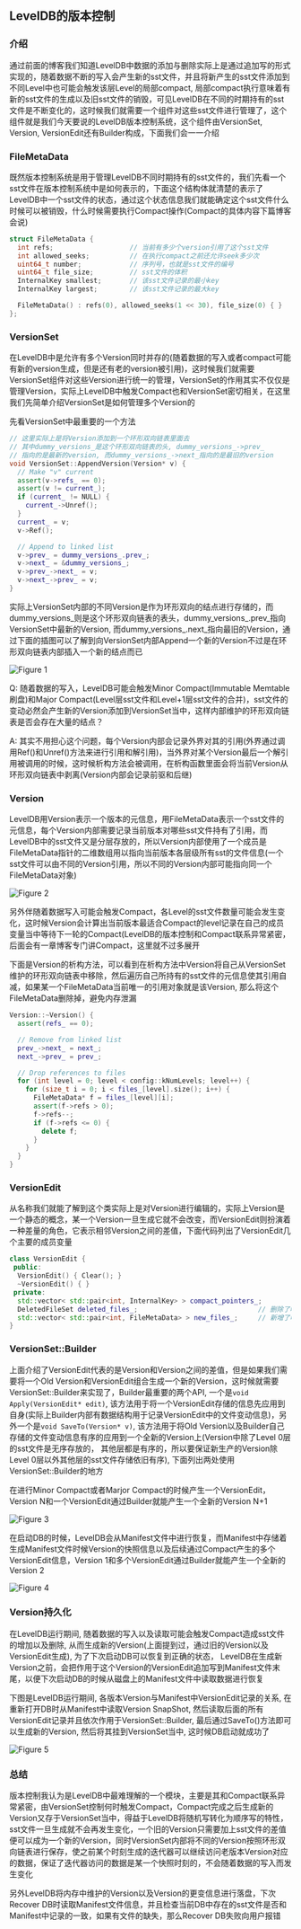 ## **LevelDB的版本控制**

### 介绍
通过前面的博客我们知道LevelDB中数据的添加与删除实际上是通过追加写的形式实现的，随着数据不断的写入会产生新的sst文件，并且将新产生的sst文件添加到不同Level中也可能会触发该层Level的局部compact, 局部compact执行意味着有新的sst文件的生成以及旧sst文件的销毁，可见LevelDB在不同的时期持有的sst文件是不断变化的，这时候我们就需要一个组件对这些sst文件进行管理了，这个组件就是我们今天要说的LevelDB版本控制系统，这个组件由VersionSet, Version, VersionEdit还有Builder构成，下面我们会一一介绍

### FileMetaData
既然版本控制系统是用于管理LevelDB不同时期持有的sst文件的，我们先看一个sst文件在版本控制系统中是如何表示的，下面这个结构体就清楚的表示了LevelDB中一个sst文件的状态，通过这个状态信息我们就能确定这个sst文件什么时候可以被销毁，什么时候需要执行Compact操作(Compact的具体内容下篇博客会说)

```cpp
struct FileMetaData {
  int refs;                   // 当前有多少个version引用了这个sst文件
  int allowed_seeks;          // 在执行compact之前还允许seek多少次
  uint64_t number;            // 序列号，也就是sst文件的编号
  uint64_t file_size;         // sst文件的体积
  InternalKey smallest;       // 该sst文件记录的最小key
  InternalKey largest;        // 该sst文件记录的最大key

  FileMetaData() : refs(0), allowed_seeks(1 << 30), file_size(0) { }
};
```

### VersionSet
在LevelDB中是允许有多个Version同时并存的(随着数据的写入或者compact可能有新的version生成，但是还有老的version被引用)，这时候我们就需要VersionSet组件对这些Version进行统一的管理，VersionSet的作用其实不仅仅是管理Version，实际上LevelDB中触发Compact也和VersionSet密切相关，在这里我们先简单介绍VersionSet是如何管理多个Version的

先看VersionSet中最重要的一个方法

```cpp
// 这里实际上是将Version添加到一个环形双向链表里面去
// 其中dummy_versions_是这个环形双向链表的头, dummy_versions_->prev_
// 指向的是最新的version, 而dummy_versions_->next_指向的是最旧的version
void VersionSet::AppendVersion(Version* v) {
  // Make "v" current
  assert(v->refs_ == 0);
  assert(v != current_);
  if (current_ != NULL) {
    current_->Unref();
  }
  current_ = v;
  v->Ref();

  // Append to linked list
  v->prev_ = dummy_versions_.prev_;
  v->next_ = &dummy_versions_;
  v->prev_->next_ = v;
  v->next_->prev_ = v;
}
```
实际上VersionSet内部的不同Version是作为环形双向的结点进行存储的，而dummy\_versions\_则是这个环形双向链表的表头，dummy\_versions\_.prev_指向VersionSet中最新的Version, 而dummy\_versions\_.next\_指向最旧的Version，通过下面的插图可以了解到向VersionSet内部Append一个新的Version不过是在环形双向链表内部插入一个新的结点而已

![Figure 1](../assets/img/ImgurAlbumLevelDBVersion/version_figure_1.png)

Q: 随着数据的写入，LevelDB可能会触发Minor Compact(Immutable Memtable刷盘)和Major Compact(Level层sst文件和Level+1层sst文件的合并)，sst文件的变动必然会产生新的Version添加到VersionSet当中，这样内部维护的环形双向链表是否会存在大量的结点？

A: 其实不用担心这个问题，每个Version内部会记录外界对其的引用(外界通过调用Ref()和Unref()方法来进行引用和解引用)，当外界对某个Version最后一个解引用被调用的时候，这时候析构方法会被调用，在析构函数里面会将当前Version从环形双向链表中剥离(Version内部会记录前驱和后继)


### Version
LevelDB用Version表示一个版本的元信息，用FileMetaData表示一个sst文件的元信息，每个Version内部需要记录当前版本对哪些sst文件持有了引用，而LevelDB中的sst文件又是分层存放的，所以Version内部使用了一个成员是FileMetaData指针的二维数组用以指向当前版本各层级所有sst的文件信息(一个sst文件可以由不同的Version引用，所以不同的Version内部可能指向同一个FileMetaData对象)

![Figure 2](../assets/img/ImgurAlbumLevelDBVersion/version_figure_2.png)

另外伴随着数据写入可能会触发Compact，各Level的sst文件数量可能会发生变化，这时候Version会计算出当前版本最适合Compact的level记录在自己的成员变量当中等待下一轮的Compact(LevelDB的版本控制和Compact联系异常紧密，后面会有一章博客专门讲Compact，这里就不过多展开

下面是Version的析构方法，可以看到在析构方法中Version将自己从VersionSet维护的环形双向链表中移除，然后遍历自己所持有的sst文件的元信息使其引用自减，如果某一个FileMetaData当前唯一的引用对象就是该Version, 那么将这个FileMetaData删除掉，避免内存泄漏

```cpp
Version::~Version() {
  assert(refs_ == 0);

  // Remove from linked list
  prev_->next_ = next_;
  next_->prev_ = prev_;

  // Drop references to files
  for (int level = 0; level < config::kNumLevels; level++) {
    for (size_t i = 0; i < files_[level].size(); i++) {
      FileMetaData* f = files_[level][i];
      assert(f->refs > 0);
      f->refs--;
      if (f->refs <= 0) {
        delete f;
      }
    }
  }
}
```

### VersionEdit
从名称我们就能了解到这个类实际上是对Version进行编辑的，实际上Version是一个静态的概念，某一个Version一旦生成它就不会改变，而VersionEdit则扮演着一种差量的角色，它表示相邻Version之间的差值，下面代码列出了VersionEdit几个主要的成员变量

```cpp
class VersionEdit {
 public:
  VersionEdit() { Clear(); }
  ~VersionEdit() { }
 private:
  std::vector< std::pair<int, InternalKey> > compact_pointers_;
  DeletedFileSet deleted_files_;                              // 删除了哪些sst文件
  std::vector< std::pair<int, FileMetaData> > new_files_;     // 新增了哪些sst文件
}
```

### VersionSet::Builder
上面介绍了VersionEdit代表的是Version和Version之间的差值，但是如果我们需要将一个Old Version和VersionEdit组合生成一个新的Version，这时候就需要VersionSet::Builder来实现了，Builder最重要的两个API, 一个是`void Apply(VersionEdit* edit)`, 该方法用于将一个VersionEdit存储的信息先应用到自身(实际上Builder内部有数据结构用于记录VersionEdit中的文件变动信息)，另外一个是`void SaveTo(Version* v)`, 该方法用于将Old Version以及Builder自己存储的文件变动信息有序的应用到一个全新的Version上(Version中除了Level 0层的sst文件是无序存放的， 其他层都是有序的，所以要保证新生产的Version除Level 0层以外其他层的sst文件存储依旧有序), 下面列出两处使用VersionSet::Builder的地方

在进行Minor Compact或者Marjor Compact的时候产生一个VersionEdit，Version N和一个VersionEdit通过Builder就能产生一个全新的Version N+1


![Figure 3](../assets/img/ImgurAlbumLevelDBVersion/version_figure_3.png)

在启动DB的时候，LevelDB会从Manifest文件中进行恢复，而Manifest中存储着生成Manifest文件时候Version的快照信息以及后续通过Compact产生的多个VersionEdit信息，Version 1和多个VersionEdit通过Builder就能产生一个全新的Version 2

![Figure 4](../assets/img/ImgurAlbumLevelDBVersion/version_figure_4.png)

### Version持久化
在LevelDB运行期间, 随着数据的写入以及读取可能会触发Compact造成sst文件的增加以及删除, 从而生成新的Version(上面提到过，通过旧的Version以及VersionEdit生成), 为了下次启动DB可以恢复到正确的状态， LevelDB在生成新Version之前，会把作用于这个Version的VersionEdit追加写到Manifest文件末尾，以便下次启动DB的时候从磁盘上的Manifest文件中读取数据进行恢复

下图是LevelDB运行期间, 各版本Version与Manifest中VersionEdit记录的关系, 在重新打开DB时从Manifest中读取Version SnapShot, 然后读取后面的所有VersionEdit记录并且依次作用于VersionSet::Builder, 最后通过SaveTo()方法即可以生成新的Version, 然后将其挂到VersionSet当中, 这时候DB启动就成功了

![Figure 5](../assets/img/ImgurAlbumLevelDBVersion/version_figure_5.png)

### 总结
版本控制我认为是LevelDB中最难理解的一个模块，主要是其和Compact联系异常紧密，由VersionSet控制何时触发Compact，Compact完成之后生成新的Version又存于VersionSet当中，得益于LevelDB将随机写转化为顺序写的特性，sst文件一旦生成就不会再发生变化，一个旧的Version只需要加上sst文件的差值便可以成为一个新的Version，同时VersionSet内部将不同的Version按照环形双向链表进行保存，使之前某个时刻生成的迭代器可以继续访问老版本Version对应的数据，保证了迭代器访问的数据是某一个快照时刻的，不会随着数据的写入而发生变化

另外LevelDB将内存中维护的Version以及Version的更变信息进行落盘，下次Recover DB时读取Manifest文件信息，并且检查当前DB中存在的sst文件是否和Manifest中记录的一致，如果有文件的缺失，那么Recover DB失败向用户报错
